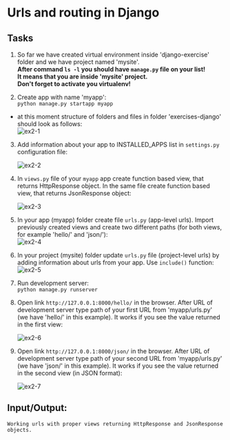 # Urls and routing in Django 

## Tasks
1. So far we have created virtual environment inside 'django-exercise' folder and we have project named 'mysite'.  
   **After command ```ls -l``` you should have ```manage.py``` file on your list!  
    It means that you are inside 'mysite' project.  
    Don't forget to activate you virtualenv!**

2. Create app with name 'myapp':    
```python manage.py startapp myapp```  
- at this moment structure of folders and files in folder 'exercises-django' should look as follows:  
![ex2-1](../../../django-framework-exercises/screenshots/ex2-1.png)

3. Add information about your app to INSTALLED_APPS list in ```settings.py``` configuration file:  

   ![ex2-2](../../../django-framework-exercises/screenshots/ex2-2.png)

4. In ```views.py``` file of your ```myapp``` app create  function based view, that returns HttpResponse object. In the same file create  function based view, that returns JsonResponse object: 

   ![ex2-3](../../../django-framework-exercises/screenshots/ex2-3.png)

5. In your app (myapp) folder create file ```urls.py``` (app-level urls). Import previously created views and create two different paths (for both views, for example 'hello/' and 'json/'):    
   ![ex2-4](../../../django-framework-exercises/screenshots/ex2-4.png)

6. In your project (mysite) folder update ```urls.py``` file (project-level urls) by adding information about urls from your app. Use ```include()``` function:  
   ![ex2-5](../../../django-framework-exercises/screenshots/ex2-5.png)


7. Run development server:  
```python manage.py runserver```  

8. Open link ```http://127.0.0.1:8000/hello/``` in the browser. After URL of development server type path of your first URL from 'myapp/urls.py' (we have 'hello/' in this example). It works if you see the value returned in the first view:

   ![ex2-6](../../../django-framework-exercises/screenshots/ex2-6.png)  

9. Open link ```http://127.0.0.1:8000/json/``` in the browser. After URL of development server type path of your second URL from 'myapp/urls.py' (we have 'json/' in this example). It works if you see the value returned in the second view (in JSON format):

   ![ex2-7](../../../django-framework-exercises/screenshots/ex2-7.png) 

## Input/Output:
```
Working urls with proper views returning HttpResponse and JsonResponse objects.
```